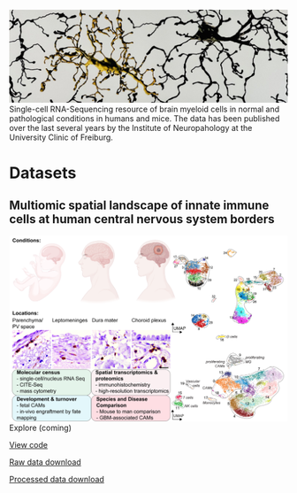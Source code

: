 ![](/assets/img/microglia.JPG)
Single-cell RNA-Sequencing resource of brain myeloid cells in normal and pathological conditions in humans and mice. The data has been published over the last several years by the Institute of Neuropahology at the University Clinic of Freiburg.

# Datasets
## Multiomic spatial landscape of innate immune cells at human central nervous system borders
![](/assets/img/image-for-brain-immunity-website.png)
Explore (coming)

[View code](https://github.com/rsankowski/sankowski_et_al_human_CAMs_code)

[Raw data download](https://ega-archive.org/studies/EGAS50000000030)

[Processed data download](https://www.ncbi.nlm.nih.gov/geo/query/acc.cgi?acc=GSE245311)

